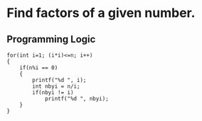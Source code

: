# Find factors of a given number.

## Programming Logic

    for(int i=1; (i*i)<=n; i++)
    {
        if(n%i == 0)
        {
            printf("%d ", i);
            int nbyi = n/i;
            if(nbyi != i)
                printf("%d ", nbyi);
        }
    }
